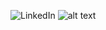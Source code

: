 ![LinkedIn](https://img.shields.io/badge/YuniChan-WIN-green)
![alt text](https://pbs.twimg.com/profile_banners/739255415398006785/1619783651/1500x500)
